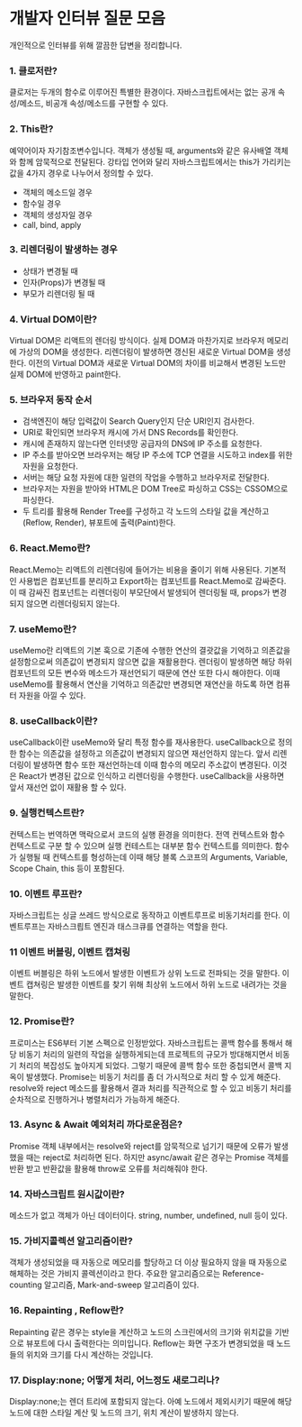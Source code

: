 # 개발자 인터뷰 질문 모음

개인적으로 인터뷰를 위해 깔끔한 답변을 정리합니다.

### 1. 클로저란?
클로저는 두개의 함수로 이루어진 특별한 환경이다. 자바스크립트에서는 없는 공개 속성/메소드, 비공개 속성/메소드를 구현할 수 있다.

### 2. This란?
예약어이자 자기참조변수입니다. 객체가 생성될 때, arguments와 같은 유사배열 객체와 함께 암묵적으로 전달된다. 강타입 언어와 달리 자바스크립트에서는 this가 가리키는 값을 4가지 경우로 나누어서 정의할 수 있다.
- 객체의 메소드일 경우
- 함수일 경우
- 객체의 생성자일 경우
- call, bind, apply

### 3. 리렌더링이 발생하는 경우
- 상태가 변경될 때
- 인자(Props)가 변경될 때
- 부모가 리렌더링 될 때

### 4. Virtual DOM이란?
Virtual DOM은 리액트의 렌더링 방식이다. 실제 DOM과 마찬가지로 브라우저 메모리에 가상의 DOM을 생성한다. 리렌더링이 발생하면 갱신된 새로운 Virtual DOM을 생성한다. 이전의 Virtual DOM과 새로운 Virtual DOM의 차이를 비교해서 변경된 노드만 실제 DOM에 반영하고 paint한다.

### 5. 브라우저 동작 순서
- 검색엔진이 해당 입력값이 Search Query인지 단순 URI인지 검사한다.
- URI로 확인되면 브라우저 캐시에 가서 DNS Records를 확인한다.
- 캐시에 존재하지 않는다면 인터넷망 공급자의 DNS에 IP 주소를 요청한다.
- IP 주소를 받아오면 브라우저는 해당 IP 주소에 TCP 연결을 시도하고 index를 위한 자원을 요청한다.
- 서버는 해당 요청 자원에 대한 일련의 작업을 수행하고 브라우저로 전달한다.
- 브라우저는 자원을 받아와 HTML은 DOM Tree로 파싱하고 CSS는 CSSOM으로 파싱한다.
- 두 트리를 활용해 Render Tree를 구성하고 각 노드의 스타일 값을 계산하고(Reflow, Render), 뷰포트에 출력(Paint)한다.

### 6. React.Memo란?
React.Memo는 리액트의 리렌더링에 들어가는 비용을 줄이기 위해 사용된다. 기본적인 사용법은 컴포넌트를 분리하고 Export하는 컴포넌트를 React.Memo로 감싸준다. 이 때 감싸진 컴포넌트는 리렌더링이 부모단에서 발생되어 렌더링될 때, props가 변경되지 않으면 리렌더링되지 않는다.

### 7. useMemo란?
useMemo란 리액트의 기본 훅으로 기존에 수행한 연산의 결괏값을 기억하고 의존값을 설정함으로써 의존값이 변경되지 않으면 값을 재활용한다. 렌더링이 발생하면 해당 하위 컴포넌트의 모든 변수와 메소드가 재선언되기 때문에 연산 또한 다시 해야한다. 이때 useMemo를 활용해서 연산을 기억하고 의존값만 변경되면 재연산을 하도록 하면 컴퓨터 자원을 아낄 수 있다.

### 8. useCallback이란?
useCallback이란 useMemo와 달리 특정 함수를 재사용한다. useCallback으로 정의한 함수는 의존값을 설정하고 의존값이 변경되지 않으면 재선언하지 않는다. 앞서 리렌더링이 발생하면 함수 또한 재선언하는데 이때 함수의 메모리 주소값이 변경된다. 이것은 React가 변경된 값으로 인식하고 리렌더링을 수행한다. useCallback을 사용하면 앞서 재선언 없이 재활용 할 수 있다.

### 9. 실행컨텍스트란?
컨텍스트는 번역하면 맥락으로서 코드의 실행 환경을 의미한다. 전역 컨텍스트와 함수 컨텍스트로 구분 할 수 있으며 실행 컨테스트는 대부분 함수 컨텍스트를 의미한다. 함수가 실행될 때 컨텍스트를 형성하는데 이때 해당 블록 스코프의 Arguments, Variable, Scope Chain, this 등이 포함된다.

### 10. 이벤트 루프란?
자바스크립트는 싱글 쓰레드 방식으로로 동작하고 이벤트루프로 비동기처리를 한다. 이벤트루프는 자바스크릡트 엔진과 태스크큐를 연결하는 역할을 한다.

### 11 이벤트 버블링, 이벤트 캡쳐링
이벤트 버블링은 하위 노드에서 발생한 이벤트가 상위 노드로 전파되는 것을 말한다. 이벤트 캡쳐링은 발생한 이벤트를 찾기 위해 최상위 노드에서 하위 노드로 내려가는 것을 말한다.

### 12. Promise란?
프로미스는 ES6부터 기본 스펙으로 인정받았다. 자바스크립트는 콜백 함수를 통해서 해당 비동기 처리의 일련의 작업을 실행하게되는데 프로젝트의 규모가 방대해지면서 비동기 처리의 복잡성도 높아지게 되었다. 그렇기 때문에 콜백 함수 또한 중첩되면서 콜백 지옥이 발생했다. Promise는 비동기 처리를 좀 더 가시적으로 처리 할 수 있게 해준다. resolve와 reject 메소드를 활용해서 결과 처리를 직관적으로 할 수 있고 비동기 처리를 순차적으로 진행하거나 병렬처리가 가능하게 해준다.

### 13. Async & Await 예외처리 까다로운점은?
Promise 객체 내부에서는 resolve와 reject를 암묵적으로 넘기기 때문에 오류가 발생했을 때는 reject로 처리하면 된다. 하지만 async/await 같은 경우는 Promise 객체를 반환 받고 반환값을 활용해 throw로 오류를 처리해줘야 한다.

### 14. 자바스크립트 원시값이란?
메소드가 없고 객체가 아닌 데이터이다. string, number, undefined, null 등이 있다.

### 15. 가비지콜렉션 알고리즘이란?
객체가 생성되었을 때 자동으로 메모리를 할당하고 더 이상 필요하지 않을 때 자동으로 해체하는 것은 가비지 콜렉션이라고 한다. 주요한 알고리즘으로는 Reference-counting 알고리즘, Mark-and-sweep 알고리즘이 있다.

### 16. Repainting , Reflow란?
Repainting 같은 경우는 style을 계산하고 노드의 스크린에서의 크기와 위치값을 기반으로 뷰포트에 다시 출력한다는 의미입니다. Reflow는 화면 구조가 변경되었을 때 노드들의 위치와 크기를 다시 계산하는 것입니다.

### 17. Display:none; 어떻게 처리, 어느정도 새로그리나?
Display:none;는 렌더 트리에 포함되지 않는다. 아예 노드에서 제외시키기 때문에 해당 노드에 대한 스타일 계산 및 노드의 크기, 위치 계산이 발생하지 않는다.
